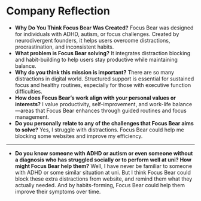 # Company Reflection

- **Why Do You Think Focus Bear Was Created?** Focus Bear was designed for
  individuals with ADHD, autism, or focus challenges. Created by neurodivergent
  founders, it helps users overcome distractions, procrastination, and
  inconsistent habits.
- **What problem is Focus Bear solving?** It integrates distraction blocking and
  habit-building to help users stay productive while maintaining balance.
- **Why do you think this mission is important?** There are so many distractions
  in digital world. Structured support is essential for sustained focus and
  healthy routines, especially for those with executive function difficulties.
- **How does Focus Bear’s work align with your personal values or interests?** I
  value productivity, self-improvement, and work-life balance—areas that Focus
  Bear enhances through guided routines and focus management.
- **Do you personally relate to any of the challenges that Focus Bear aims to
  solve?** Yes, I struggle with distractions. Focus Bear could help me blocking
  some websites and improve my efficiency.

---

- **Do you know someone with ADHD or autism or even someone without a diagnosis
  who has struggled socially or to perform well at uni? How might Focus Bear
  help them?** Well, I have never be familiar to someone with ADHD or some
  similar situation at uni. But I think Focus Bear could block these extra
  distractions from website, and remind them what they actually needed. And by
  habits-forming, Focus Bear could help them improve their symptoms over time.
